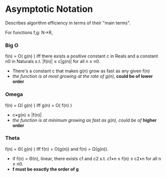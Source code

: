 # Asymptotic Notation
Describes algorithm efficiency in terms of their "main terms".

For functions f,g: N->R,
### Big O
f(n) = O( g(n) ) iff there exists a positive constant c in Reals and a constant n0 in Naturals s.t. |f(n)| ≤ c|g(n)| for all n ≥ n0.
  - There's a constant c that makes g(n) grow as fast as any given f(n)
  - *the function is at most growing at the rate of g(n),* **could be of lower order**

### Omega
f(n) = Ω( g(n) ) iff g(n) = O( f(n) )
  - c•g(n) ≤ |f(n)|
  - *the function is at minimum growing as fast as g(n), could be of* **higher order**

### Theta
f(n) = Θ( g(n) ) iff f(n) = O(g(n)) and f(n) = Ω(g(n)). 
  - if f(n) = Θ(n), linear, there exists c1 and c2 s.t. c1•n ≤ f(n) ≤ c2•n for all n ≥ n0.
  - **f must be exactly the order of g**
